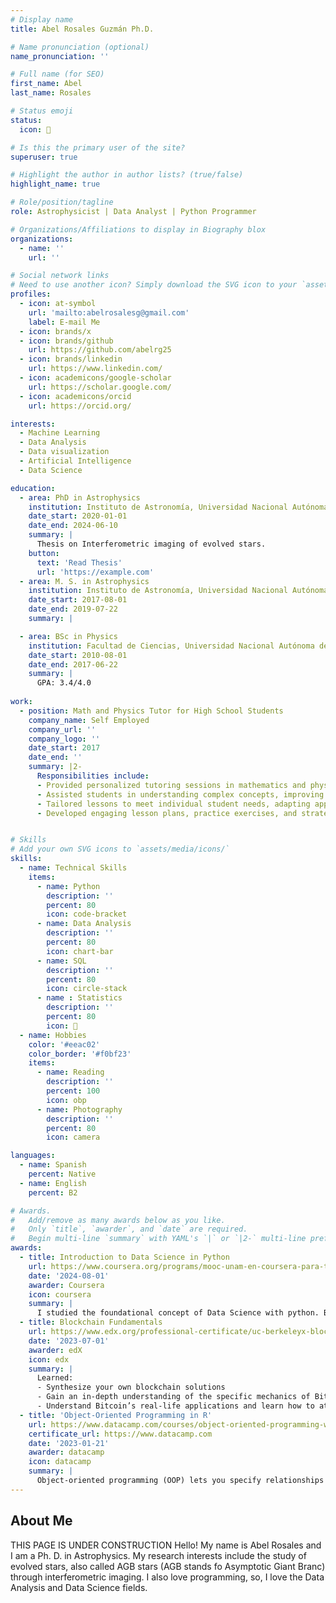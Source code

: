```yaml
---
# Display name
title: Abel Rosales Guzmán Ph.D.

# Name pronunciation (optional)
name_pronunciation: ''

# Full name (for SEO)
first_name: Abel
last_name: Rosales

# Status emoji
status:
  icon: 🌌

# Is this the primary user of the site?
superuser: true

# Highlight the author in author lists? (true/false)
highlight_name: true

# Role/position/tagline
role: Astrophysicist | Data Analyst | Python Programmer

# Organizations/Affiliations to display in Biography blox
organizations:
  - name: ''
    url: ''

# Social network links
# Need to use another icon? Simply download the SVG icon to your `assets/media/icons/` folder.
profiles:
  - icon: at-symbol
    url: 'mailto:abelrosalesg@gmail.com'
    label: E-mail Me
  - icon: brands/x
  - icon: brands/github
    url: https://github.com/abelrg25
  - icon: brands/linkedin
    url: https://www.linkedin.com/
  - icon: academicons/google-scholar
    url: https://scholar.google.com/
  - icon: academicons/orcid
    url: https://orcid.org/

interests:
  - Machine Learning
  - Data Analysis
  - Data visualization
  - Artificial Intelligence
  - Data Science

education:
  - area: PhD in Astrophysics
    institution: Instituto de Astronomía, Universidad Nacional Autónoma de México
    date_start: 2020-01-01
    date_end: 2024-06-10
    summary: |
      Thesis on Interferometric imaging of evolved stars. 
    button:
      text: 'Read Thesis'
      url: 'https://example.com'
  - area: M. S. in Astrophysics
    institution: Instituto de Astronomía, Universidad Nacional Autónoma de México
    date_start: 2017-08-01
    date_end: 2019-07-22
    summary: |

  - area: BSc in Physics
    institution: Facultad de Ciencias, Universidad Nacional Autónoma de México
    date_start: 2010-08-01
    date_end: 2017-06-22
    summary: |
      GPA: 3.4/4.0
      
work:
  - position: Math and Physics Tutor for High School Students
    company_name: Self Employed
    company_url: ''
    company_logo: ''
    date_start: 2017
    date_end: ''
    summary: |2-
      Responsibilities include:
      - Provided personalized tutoring sessions in mathematics and physics to high school students.
      - Assisted students in understanding complex concepts, improving grades, and building confidence in their academic abilities.
      - Tailored lessons to meet individual student needs, adapting approaches to suit different learning styles and knowledge levels.
      - Developed engaging lesson plans, practice exercises, and strategies for problem-solving.


# Skills
# Add your own SVG icons to `assets/media/icons/`
skills:
  - name: Technical Skills
    items:
      - name: Python
        description: ''
        percent: 80
        icon: code-bracket
      - name: Data Analysis
        description: ''
        percent: 80
        icon: chart-bar
      - name: SQL
        description: ''
        percent: 80
        icon: circle-stack
      - name : Statistics
        description: ''
        percent: 80
        icon: 🧮
  - name: Hobbies
    color: '#eeac02'
    color_border: '#f0bf23'
    items:
      - name: Reading
        description: ''
        percent: 100
        icon: obp
      - name: Photography
        description: ''
        percent: 80
        icon: camera

languages:
  - name: Spanish
    percent: Native 
  - name: English
    percent: B2

# Awards.
#   Add/remove as many awards below as you like.
#   Only `title`, `awarder`, and `date` are required.
#   Begin multi-line `summary` with YAML's `|` or `|2-` multi-line prefix and indent 2 spaces below.
awards:
  - title: Introduction to Data Science in Python
    url: https://www.coursera.org/programs/mooc-unam-en-coursera-para-ti-uzeau/learn/python-data-analysis
    date: '2024-08-01'
    awarder: Coursera
    icon: coursera
    summary: |
      I studied the foundational concept of Data Science with python. By the end of the course, I was familiar with data manipulation and cleaning techniques using the python pandas data science library. I also learned about Series and DataFrames as the central data structures for data analysis. Furthermore, I also learned how to run basic inferential statistical analyses.      
  - title: Blockchain Fundamentals
    url: https://www.edx.org/professional-certificate/uc-berkeleyx-blockchain-fundamentals
    date: '2023-07-01'
    awarder: edX
    icon: edx
    summary: |
      Learned:
      - Synthesize your own blockchain solutions
      - Gain an in-depth understanding of the specific mechanics of Bitcoin
      - Understand Bitcoin’s real-life applications and learn how to attack and destroy Bitcoin, Ethereum, smart contracts and Dapps, and alternatives to Bitcoin’s Proof-of-Work consensus algorithm
  - title: 'Object-Oriented Programming in R'
    url: https://www.datacamp.com/courses/object-oriented-programming-with-s3-and-r6-in-r
    certificate_url: https://www.datacamp.com
    date: '2023-01-21'
    awarder: datacamp
    icon: datacamp
    summary: |
      Object-oriented programming (OOP) lets you specify relationships between functions and the objects that they can act on, helping you manage complexity in your code. This is an intermediate level course, providing an introduction to OOP, using the S3 and R6 systems. S3 is a great day-to-day R programming tool that simplifies some of the functions that you write. R6 is especially useful for industry-specific analyses, working with web APIs, and building GUIs.
---
```


## About Me
THIS PAGE IS UNDER CONSTRUCTION
Hello! My name is Abel Rosales and I am a Ph. D. in Astrophysics. My research interests include the study of evolved stars, also called AGB stars (AGB stands fo Asymptotic Giant Branc) through interferometric imaging. I also love programming, so, I love the Data Analysis and Data Science fields.